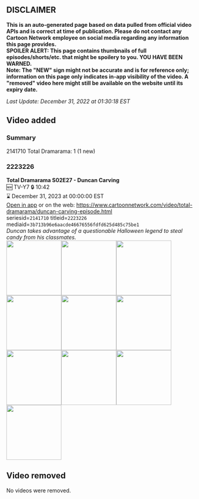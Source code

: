 ## DISCLAIMER
**This is an auto-generated page based on data pulled from official video APIs and is correct at time of publication. Please do not contact any Cartoon Network employee on social media regarding any information this page provides.**  
**SPOILER ALERT: This page contains thumbnails of full episodes/shorts/etc. that might be spoilery to you. YOU HAVE BEEN WARNED.**  
**Note: The "NEW" sign might not be accurate and is for reference only; information on this page only indicates in-app visibility of the video. A "removed" video here might still be available on the website until its expiry date.**  

_Last Update: December 31, 2022 at 01:30:18 EST_
## Video added
### Summary
2141710 Total Dramarama: 1 (1 new)  
### 2223226
**Total Dramarama S02E27 - Duncan Carving**  
🆕 TV-Y7 🔒 10:42  
⌛ December 31, 2023 at 00:00:00 EST  
[Open in app](https://cnvideo.sercomkc.org/redirector.html?type=cnapp&seriesid=2141710&titleid=2223226&mediaid=3b713b96e6aacde46676556fdfd625d485c75be1) or on the web: https://www.cartoonnetwork.com/video/total-dramarama/duncan-carving-episode.html  
seriesid=`2141710` titleid=`2223226` mediaid=`3b713b96e6aacde46676556fdfd625d485c75be1`  
_Duncan takes advantage of a questionable Halloween legend to steal candy from his classmates._  
<a href="https://s3.amazonaws.com/cartoonorchestrator/2223226_001_1280x720.jpg"><img src="https://s3.amazonaws.com/cartoonorchestrator/2223226_001_640x360.jpg" height="144px" /></a><a href="https://s3.amazonaws.com/cartoonorchestrator/2223226_002_1280x720.jpg"><img src="https://s3.amazonaws.com/cartoonorchestrator/2223226_002_640x360.jpg" height="144px" /></a><a href="https://s3.amazonaws.com/cartoonorchestrator/2223226_003_1280x720.jpg"><img src="https://s3.amazonaws.com/cartoonorchestrator/2223226_003_640x360.jpg" height="144px" /></a><a href="https://s3.amazonaws.com/cartoonorchestrator/2223226_004_1280x720.jpg"><img src="https://s3.amazonaws.com/cartoonorchestrator/2223226_004_640x360.jpg" height="144px" /></a><a href="https://s3.amazonaws.com/cartoonorchestrator/2223226_005_1280x720.jpg"><img src="https://s3.amazonaws.com/cartoonorchestrator/2223226_005_640x360.jpg" height="144px" /></a><a href="https://s3.amazonaws.com/cartoonorchestrator/2223226_006_1280x720.jpg"><img src="https://s3.amazonaws.com/cartoonorchestrator/2223226_006_640x360.jpg" height="144px" /></a><a href="https://s3.amazonaws.com/cartoonorchestrator/2223226_007_1280x720.jpg"><img src="https://s3.amazonaws.com/cartoonorchestrator/2223226_007_640x360.jpg" height="144px" /></a><a href="https://s3.amazonaws.com/cartoonorchestrator/2223226_008_1280x720.jpg"><img src="https://s3.amazonaws.com/cartoonorchestrator/2223226_008_640x360.jpg" height="144px" /></a><a href="https://s3.amazonaws.com/cartoonorchestrator/2223226_009_1280x720.jpg"><img src="https://s3.amazonaws.com/cartoonorchestrator/2223226_009_640x360.jpg" height="144px" /></a><a href="https://s3.amazonaws.com/cartoonorchestrator/2223226_010_1280x720.jpg"><img src="https://s3.amazonaws.com/cartoonorchestrator/2223226_010_640x360.jpg" height="144px" /></a>
## Video removed
No videos were removed.  
